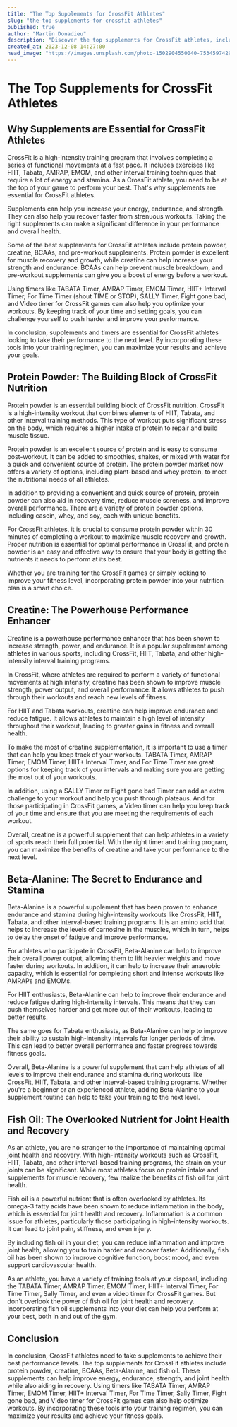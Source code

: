 ```yaml
---
title: "The Top Supplements for CrossFit Athletes"
slug: "the-top-supplements-for-crossfit-athletes"
published: true
author: "Martin Donadieu"
description: "Discover the top supplements for CrossFit athletes, including protein powder, creatine, BCAAs, and fish oil. Learn how to optimize your workouts with timers and take your performance to the next level."
created_at: 2023-12-08 14:27:00
head_image: "https://images.unsplash.com/photo-1502904550040-7534597429ae?ixlib=rb-4.0.3&q=85&fm=jpg&crop=entropy&cs=srgb&w=1200"
---
```


# The Top Supplements for CrossFit Athletes

## **Why Supplements are Essential for CrossFit Athletes**

CrossFit is a high-intensity training program that involves completing a series of functional movements at a fast pace. It includes exercises like HIIT, Tabata, AMRAP, EMOM, and other interval training techniques that require a lot of energy and stamina. As a CrossFit athlete, you need to be at the top of your game to perform your best. That's why supplements are essential for CrossFit athletes.

Supplements can help you increase your energy, endurance, and strength. They can also help you recover faster from strenuous workouts. Taking the right supplements can make a significant difference in your performance and overall health.

Some of the best supplements for CrossFit athletes include protein powder, creatine, BCAAs, and pre-workout supplements. Protein powder is excellent for muscle recovery and growth, while creatine can help increase your strength and endurance. BCAAs can help prevent muscle breakdown, and pre-workout supplements can give you a boost of energy before a workout.

Using timers like TABATA Timer, AMRAP Timer, EMOM Timer, HIIT+ Interval Timer, For Time Timer (shout TIME or STOP), SALLY Timer, Fight gone bad, and Video timer for CrossFit games can also help you optimize your workouts. By keeping track of your time and setting goals, you can challenge yourself to push harder and improve your performance.

In conclusion, supplements and timers are essential for CrossFit athletes looking to take their performance to the next level. By incorporating these tools into your training regimen, you can maximize your results and achieve your goals.

## **Protein Powder: The Building Block of CrossFit Nutrition**

Protein powder is an essential building block of CrossFit nutrition. CrossFit is a high-intensity workout that combines elements of HIIT, Tabata, and other interval training methods. This type of workout puts significant stress on the body, which requires a higher intake of protein to repair and build muscle tissue. 

Protein powder is an excellent source of protein and is easy to consume post-workout. It can be added to smoothies, shakes, or mixed with water for a quick and convenient source of protein. The protein powder market now offers a variety of options, including plant-based and whey protein, to meet the nutritional needs of all athletes. 

In addition to providing a convenient and quick source of protein, protein powder can also aid in recovery time, reduce muscle soreness, and improve overall performance. There are a variety of protein powder options, including casein, whey, and soy, each with unique benefits. 

For CrossFit athletes, it is crucial to consume protein powder within 30 minutes of completing a workout to maximize muscle recovery and growth. Proper nutrition is essential for optimal performance in CrossFit, and protein powder is an easy and effective way to ensure that your body is getting the nutrients it needs to perform at its best. 

Whether you are training for the CrossFit games or simply looking to improve your fitness level, incorporating protein powder into your nutrition plan is a smart choice.

## **Creatine: The Powerhouse Performance Enhancer**

Creatine is a powerhouse performance enhancer that has been shown to increase strength, power, and endurance. It is a popular supplement among athletes in various sports, including CrossFit, HIIT, Tabata, and other high-intensity interval training programs. 

In CrossFit, where athletes are required to perform a variety of functional movements at high intensity, creatine has been shown to improve muscle strength, power output, and overall performance. It allows athletes to push through their workouts and reach new levels of fitness. 

For HIIT and Tabata workouts, creatine can help improve endurance and reduce fatigue. It allows athletes to maintain a high level of intensity throughout their workout, leading to greater gains in fitness and overall health. 

To make the most of creatine supplementation, it is important to use a timer that can help you keep track of your workouts. TABATA Timer, AMRAP Timer, EMOM Timer, HIIT+ Interval Timer, and For Time Timer are great options for keeping track of your intervals and making sure you are getting the most out of your workouts. 

In addition, using a SALLY Timer or Fight gone bad Timer can add an extra challenge to your workout and help you push through plateaus. And for those participating in CrossFit games, a Video timer can help you keep track of your time and ensure that you are meeting the requirements of each workout. 

Overall, creatine is a powerful supplement that can help athletes in a variety of sports reach their full potential. With the right timer and training program, you can maximize the benefits of creatine and take your performance to the next level.

## **Beta-Alanine: The Secret to Endurance and Stamina**

Beta-Alanine is a powerful supplement that has been proven to enhance endurance and stamina during high-intensity workouts like CrossFit, HIIT, Tabata, and other interval-based training programs. It is an amino acid that helps to increase the levels of carnosine in the muscles, which in turn, helps to delay the onset of fatigue and improve performance.

For athletes who participate in CrossFit, Beta-Alanine can help to improve their overall power output, allowing them to lift heavier weights and move faster during workouts. In addition, it can help to increase their anaerobic capacity, which is essential for completing short and intense workouts like AMRAPs and EMOMs.

For HIIT enthusiasts, Beta-Alanine can help to improve their endurance and reduce fatigue during high-intensity intervals. This means that they can push themselves harder and get more out of their workouts, leading to better results.

The same goes for Tabata enthusiasts, as Beta-Alanine can help to improve their ability to sustain high-intensity intervals for longer periods of time. This can lead to better overall performance and faster progress towards fitness goals.

Overall, Beta-Alanine is a powerful supplement that can help athletes of all levels to improve their endurance and stamina during workouts like CrossFit, HIIT, Tabata, and other interval-based training programs. Whether you're a beginner or an experienced athlete, adding Beta-Alanine to your supplement routine can help to take your training to the next level.

## **Fish Oil: The Overlooked Nutrient for Joint Health and Recovery**

As an athlete, you are no stranger to the importance of maintaining optimal joint health and recovery. With high-intensity workouts such as CrossFit, HIIT, Tabata, and other interval-based training programs, the strain on your joints can be significant. While most athletes focus on protein intake and supplements for muscle recovery, few realize the benefits of fish oil for joint health.

Fish oil is a powerful nutrient that is often overlooked by athletes. Its omega-3 fatty acids have been shown to reduce inflammation in the body, which is essential for joint health and recovery. Inflammation is a common issue for athletes, particularly those participating in high-intensity workouts. It can lead to joint pain, stiffness, and even injury.

By including fish oil in your diet, you can reduce inflammation and improve joint health, allowing you to train harder and recover faster. Additionally, fish oil has been shown to improve cognitive function, boost mood, and even support cardiovascular health.

As an athlete, you have a variety of training tools at your disposal, including the TABATA Timer, AMRAP Timer, EMOM Timer, HIIT+ Interval Timer, For Time Timer, Sally Timer, and even a video timer for CrossFit games. But don't overlook the power of fish oil for joint health and recovery. Incorporating fish oil supplements into your diet can help you perform at your best, both in and out of the gym.

## **Conclusion**

In conclusion, CrossFit athletes need to take supplements to achieve their best performance levels. The top supplements for CrossFit athletes include protein powder, creatine, BCAAs, Beta-Alanine, and fish oil. These supplements can help improve energy, endurance, strength, and joint health while also aiding in recovery. Using timers like TABATA Timer, AMRAP Timer, EMOM Timer, HIIT+ Interval Timer, For Time Timer, Sally Timer, Fight gone bad, and Video timer for CrossFit games can also help optimize workouts. By incorporating these tools into your training regimen, you can maximize your results and achieve your fitness goals.
